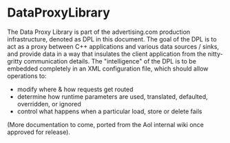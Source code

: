 # DataProxyLibrary
The Data Proxy Library is part of the advertising.com production infrastructure, denoted as DPL in this document. The goal of the DPL is to act as a proxy between C++ applications and various data sources / sinks, and provide data in a way that insulates the client application from the nitty-gritty communication details. The "intelligence" of the DPL is to be embedded completely in an XML configuration file, which should allow operations to:
* modify where & how requests get routed
* determine how runtime parameters are used, translated, defaulted, overridden, or ignored
* control what happens when a particular load, store or delete fails

(More documentation to come, ported from the Aol internal wiki once approved for release). 
